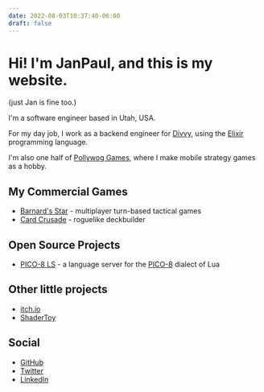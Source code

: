 ```yaml
---
date: 2022-08-03T10:37:40-06:00
draft: false
---
```


# Hi! I'm JanPaul, and this is my website.

(just Jan is fine too.)

I'm a software engineer based in Utah, USA.

For my day job, I work as a backend engineer for [Divvy](https://getdivvy.com/home/), using the [Elixir](https://elixir-lang.org/) programming language.

I'm also one half of [Pollywog Games](https://pollywog.games/), where I make mobile strategy games as a hobby.

## My Commercial Games

 - [Barnard's Star](https://pollywog.games/barnards-star.html) - multiplayer turn-based tactical games
 - [Card Crusade](https://pollywog.games/card-crusade.html) - roguelike deckbuilder

## Open Source Projects

 - [PICO-8 LS](https://github.com/japhib/pico8-ls) - a language server for the [PICO-8](https://www.lexaloffle.com/pico-8.php) dialect of Lua

## Other little projects

 - [itch.io](https://janpaul.itch.io/)
 - [ShaderToy](https://www.shadertoy.com/user/jamp)

## Social

 - [GitHub](https://github.com/japhib/)
 - [Twitter](https://twitter.com/residentJan)
 - [LinkedIn](https://www.linkedin.com/in/janpaul-bergeson-b4552991/)
